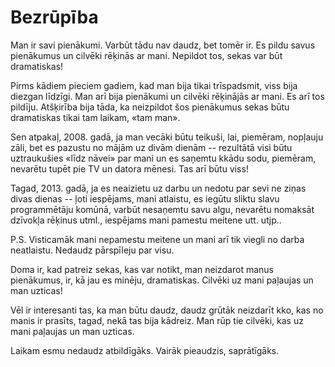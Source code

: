 # Bezrūpība

Man ir savi pienākumi. Varbūt tādu nav daudz, bet tomēr ir. Es pildu savus pienākumus un cilvēki rēķinās ar mani. Nepildot tos, sekas var būt dramatiskas!

Pirms kādiem pieciem gadiem, kad man bija tikai trīspadsmit, viss bija diezgan līdzīgi. Man arī bija pienākumi un cilvēki rēķinājās ar mani. Es arī tos pildīju. Atšķirība bija tāda, ka neizpildot šos pienākumus sekas būtu dramatiskas tikai tam laikam, «tam man».

Sen atpakaļ, 2008. gadā, ja man vecāki būtu teikuši, lai, piemēram, nopļauju zāli, bet es pazustu no mājām uz divām dienām -- rezultātā visi būtu uztraukušies «līdz nāvei» par mani un es saņemtu kkādu sodu, piemēram, nevarētu tupēt pie TV un datora mēnesi. Tas arī būtu viss!

Tagad, 2013. gadā, ja es neaizietu uz darbu un nedotu par sevi ne ziņas divas dienas -- ļoti iespējams, mani atlaistu, es iegūtu sliktu slavu programmētāju komūnā, varbūt nesaņemtu savu algu, nevarētu nomaksāt dzīvokļa rēķinus utml., iespējams mani pamestu meitene utt. utjp..

P.S. Visticamāk mani nepamestu meitene un mani arī tik viegli no darba neatlaistu. Nedaudz pārspīleju par visu.

Doma ir, kad patreiz sekas, kas var notikt, man neizdarot manus pienākumus, ir, kā jau es minēju, dramatiskas. Cilvēki uz mani paļaujas un man uzticas!

Vēl ir interesanti tas, ka man būtu daudz, daudz grūtāk neizdarīt kko, kas no manis ir prasīts, tagad, nekā tas bija kādreiz. Man rūp tie cilvēki, kas uz mani paļaujas un man uzticas.

Laikam esmu nedaudz atbildīgāks. Vairāk pieaudzis, saprātīgāks.
